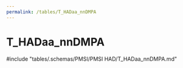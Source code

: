 ```yaml
---
permalink: /tables/T_HADaa_nnDMPA
---
```

# T_HADaa_nnDMPA

<!-- ATTENTION : Ne pas supprimer ou modifier la ligne ci-dessous -->
#include "tables/.schemas/PMSI/PMSI HAD/T_HADaa_nnDMPA.md"
<!-- ATTENTION : Ne pas supprimer ou modifier la ligne ci-dessus -->
